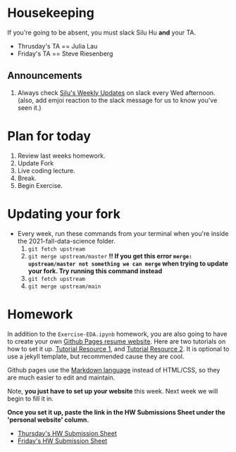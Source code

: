 
# Housekeeping
If you're going to be absent, you must slack Silu Hu __and__ your TA. 
* Thrusday's TA == Julia Lau 
* Friday's TA == Steve Riesenberg

## Announcements
1. Always check [Silu's Weekly Updates](https://ctp2021.slack.com/archives/C027ENWFQEQ/p1631722006056400) on slack every Wed afternoon. (also, add emjoi reaction to the slack message for us to know you've seen it.)

# Plan for today
1. Review last weeks homework.
2. Update Fork
3. Live coding lecture. 
4. Break.
5. Begin Exercise.

# Updating your fork
* Every week, run these commands from your terminal when you're inside the 2021-fall-data-science folder.
	1. `git fetch upstream`
	2. `git merge upstream/master`
__!! If you get this error `merge: upstream/master not something we can merge` when trying to update your fork. Try running this command instead__
	1. `git fetch upstream`
	2. `git merge upstream/main`




# Homework
In addition to the `Exercise-EDA.ipynb` homework, you are also going to have to create your own [Github Pages resume website](https://zd123.github.io/zacks-template-site.github.io/).  Here are two tutorials on how to set it up.  [Tutorial Resource 1](https://docs.github.com/en/pages/getting-started-with-github-pages/creating-a-github-pages-site), and [Tutorial Resource 2](https://guides.github.com/features/pages/).  It is optional to use a jekyll template, but recommended cause they are cool. 

Github pages use the [Markdown language](https://guides.github.com/features/mastering-markdown/) instead of HTML/CSS, so they are much easier to edit and maintain. 

Note, __you just have to set up your website__ this week.  Next week we will begin to fill it in.  


__Once you set it up, paste the link in the HW Submissions Sheet under the 'personal website' column.__

* [Thursday's HW Submission Sheet](https://docs.google.com/spreadsheets/d/1AZtto_TvDB3P68p-uC7DGIHQrwLEAv0cK-rXlD61aP0/edit#gid=0)
* [Friday's HW Submission Sheet](https://docs.google.com/spreadsheets/d/1NyZKCvHBJOTkCq9Y_YVnKi9fmuXiokWb9VRPQ3HuviI/edit?usp=sharing)

